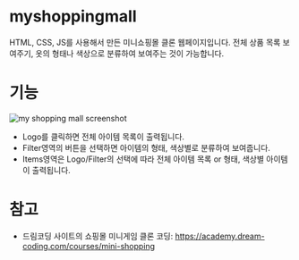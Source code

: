 # myshoppingmall
HTML, CSS, JS를 사용해서 만든 미니쇼핑몰 클론 웹페이지입니다. 전체 상품 목록 보여주기, 옷의 형태나 색상으로 분류하여 보여주는 것이 가능합니다.

# 기능
![my shopping mall screenshot](/myshoppingmall/img/screenshot-01.png)

* Logo를 클릭하면 전체 아이템 목록이 출력됩니다.
* Filter영역의 버튼을 선택하면 아이템의 형태, 색상별로 분류하여 보여줍니다.
* Items영역은 Logo/Filter의 선택에 따라 전체 아이템 목록 or 형태, 색상별 아이템이 출력됩니다.


# 참고
* 드림코딩 사이트의 쇼핑몰 미니게임 클론 코딩: https://academy.dream-coding.com/courses/mini-shopping
